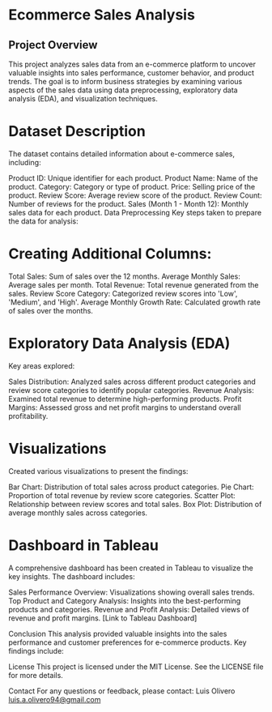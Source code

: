 # Ecommerce Sales Analysis

## Project Overview
This project analyzes sales data from an e-commerce platform to uncover valuable insights into sales performance, customer behavior, and product trends. The goal is to inform business strategies by examining various aspects of the sales data using data preprocessing, exploratory data analysis (EDA), and visualization techniques.

# Dataset Description
The dataset contains detailed information about e-commerce sales, including:

Product ID: Unique identifier for each product.
Product Name: Name of the product.
Category: Category or type of product.
Price: Selling price of the product.
Review Score: Average review score of the product.
Review Count: Number of reviews for the product.
Sales (Month 1 - Month 12): Monthly sales data for each product.
Data Preprocessing
Key steps taken to prepare the data for analysis:

# Creating Additional Columns:
Total Sales: Sum of sales over the 12 months.
Average Monthly Sales: Average sales per month.
Total Revenue: Total revenue generated from the sales.
Review Score Category: Categorized review scores into 'Low', 'Medium', and 'High'.
Average Monthly Growth Rate: Calculated growth rate of sales over the months.

# Exploratory Data Analysis (EDA)
Key areas explored:

Sales Distribution: Analyzed sales across different product categories and review score categories to identify popular categories.
Revenue Analysis: Examined total revenue to determine high-performing products.
Profit Margins: Assessed gross and net profit margins to understand overall profitability.

# Visualizations
Created various visualizations to present the findings:

Bar Chart: Distribution of total sales across product categories.
Pie Chart: Proportion of total revenue by review score categories.
Scatter Plot: Relationship between review scores and total sales.
Box Plot: Distribution of average monthly sales across categories.

# Dashboard in Tableau
A comprehensive dashboard has been created in Tableau to visualize the key insights. The dashboard includes:

Sales Performance Overview: Visualizations showing overall sales trends.
Top Product and Category Analysis: Insights into the best-performing products and categories.
Revenue and Profit Analysis: Detailed views of revenue and profit margins.
[Link to Tableau Dashboard]

Conclusion
This analysis provided valuable insights into the sales performance and customer preferences for e-commerce products. Key findings include:

License
This project is licensed under the MIT License. See the LICENSE file for more details.

Contact
For any questions or feedback, please contact:
Luis Olivero
luis.a.olivero94@gmail.com
